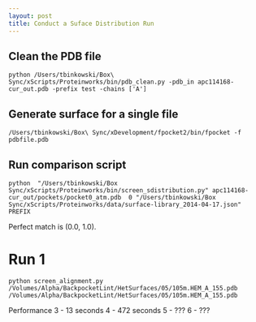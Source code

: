 ```yaml
---
layout: post
title: Conduct a Suface Distribution Run
---
```


## Clean the PDB file
	
`python /Users/tbinkowski/Box\ Sync/xScripts/Proteinworks/bin/pdb_clean.py -pdb_in apc114168-cur_out.pdb -prefix test -chains ['A']`

## Generate surface for a single file

`/Users/tbinkowski/Box\ Sync/xDevelopment/fpocket2/bin/fpocket -f pdbfile.pdb`

## Run comparison script

`python  "/Users/tbinkowski/Box Sync/xScripts/Proteinworks/bin/screen_sdistribution.py" apc114168-cur_out/pockets/pocket0_atm.pdb  0 "/Users/tbinkowski/Box Sync/xScripts/Proteinworks/data/surface-library_2014-04-17.json" PREFIX`

Perfect match is (0.0, 1.0).


Run 1
================================================================================
`python screen_alignment.py /Volumes/Alpha/BackpocketLint/HetSurfaces/05/105m.HEM_A_155.pdb /Volumes/Alpha/BackpocketLint/HetSurfaces/05/105m.HEM_A_155.pdb`


Performance 
3 - 13 seconds
4 - 472 seconds
5 - ???
6 - ???
